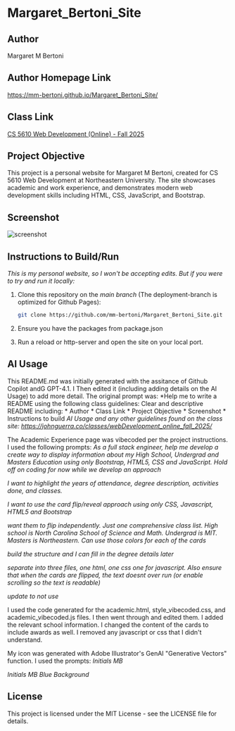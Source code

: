 # Margaret_Bertoni_Site

## Author
Margaret M Bertoni

## Author Homepage Link
https://mm-bertoni.github.io/Margaret_Bertoni_Site/

## Class Link
[CS 5610 Web Development (Online) - Fall 2025](https://johnguerra.co/classes/webDevelopment_online_fall_2025/)

## Project Objective
This project is a personal website for Margaret M Bertoni, created for CS 5610 Web Development at Northeastern University. The site showcases academic and work experience, and demonstrates modern web development skills including HTML, CSS, JavaScript, and Bootstrap.

## Screenshot
![screenshot](<images/Screenshot 2025-09-24 at 10.24.15 AM.png>)

## Instructions to Build/Run

*This is my personal website, so I won't be accepting edits. But if you were to try and run it locally:*
1. Clone this repository on the *main branch* (The deployment-branch is optimized for Github Pages):
	```bash
	git clone https://github.com/mm-bertoni/Margaret_Bertoni_Site.git
	```
2. Ensure you have the packages from package.json
 
3. Run a reload or http-server and open the site on your local port. 

## AI Usage
This README.md was initially generated with the assitance of Github Copilot andG GPT-4.1. I Then edited it (including adding details on the AI Usage) to add more detail. The original prompt was: 
*Help me to write a README using the following class guidelines: Clear and descriptive README including: * Author * Class Link * Project Objective * Screenshot * Instructions to build *AI Usage    and any other guidelines found on the class site: https://johnguerra.co/classes/webDevelopment_online_fall_2025/*


The Academic Experience page was vibecoded per the project instructions. I used the following prompts: 
*As a full stack engineer, help me develop a create way to display information about my High School, Undergrad and Masters Education using only Bootstrap, HTML5, CSS and JavaScript. Hold off on coding for now while we develop an approach*

*I want to highlight the years of attendance, degree description, activities done, and classes.*

*I want to use the card flip/reveal approach using only CSS, Javascript, HTML5 and Bootstrap*

*want them to flip independently. Just one comprehensive class list. High school is North Carolina School of Science and Math. Undergrad is MIT. Masters is Northeastern. Can use those colors for each of the cards*

*build the structure and I can fill in the degree details later*

*separate into three files, one html, one css one for javascript. Also ensure that when the cards are flipped, the text doesnt over run (or enable scrolling so the text is readable)*

*update to not use <link href="https://cdnjs.cloudflare.com/ajax/libs/font-awesome/6.4.0/css/all.min.css" rel="stylesheet">*

I used the code generated for the academic.html, style_vibecoded.css, and academic_vibecoded.js files. I then went through and edited them. I added the relevant school information. I changed the content of the cards to include awards as well. I removed any javascript or css that I didn't understand. 

My icon was generated with Adobe Illustrator's GenAI "Generative Vectors" function. I used the prompts:
*Initials MB*

*Initials MB Blue Background*

## License
This project is licensed under the MIT License - see the LICENSE file for details.



